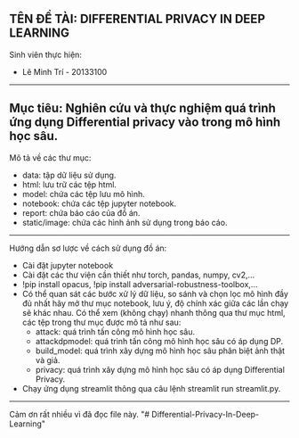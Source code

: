 TÊN ĐỀ TÀI: DIFFERENTIAL PRIVACY IN DEEP LEARNING
---------------------------------------------------------------------
Sinh viên thực hiện:
- Lê Minh Trí - 20133100
---------------------------------------------------------------------
Mục tiêu: Nghiên cứu và thực nghiệm quá trình ứng dụng Differential privacy vào trong mô hình học sâu.
---------------------------------------------------------------------
Mô tả về các thư mục:
- data: tập dữ liệu sử dụng.
- html: lưu trữ các tệp html.
- model: chứa các tệp lưu mô hình.
- notebook: chứa các tệp jupyter notebook.
- report: chứa báo cáo của đồ án.
- static/image: chứa các hình ảnh sử dụng trong báo cáo. 
---------------------------------------------------------------------
Hướng dẫn sơ lược về cách sử dụng đồ án:
- Cài đặt jupyter notebook
- Cài đặt các thư viện cần thiết như torch, pandas, numpy, cv2,...
- !pip install opacus, !pip install adversarial-robustness-toolbox,...
- Có thể quan sát các bước xử lý dữ liệu, so sánh và chọn lọc mô hình đầy đủ nhất hãy mở thư mục notebook, lưu ý, độ chính xác giữa các lần chạy sẽ khác nhau. Có thể xem (không chạy) nhanh thông qua thư mục html, các tệp trong thư mục được mô tả như sau:
    - attack: quá trình tấn công mô hình học sâu.
    - attackdpmodel: quá trình tấn công mô hình học sâu có áp dụng DP.
    - build_model: quá trình xây dựng mô hình học sâu phân biệt ảnh thật và giả.
    - privacy: quá trình xây dựng mô hình học sâu có áp dụng Differential Privacy.
- Chạy ứng dụng streamlit thông qua câu lệnh streamlit run streamlit.py.
---------------------------------------------------------------------
Cảm ơn rất nhiều vì đã đọc file này. "# Differential-Privacy-In-Deep-Learning" 
